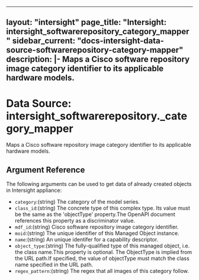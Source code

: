 
---
layout: "intersight"
page_title: "Intersight: intersight_softwarerepository_category_mapper"
sidebar_current: "docs-intersight-data-source-softwarerepository-category-mapper"
description: |-
Maps a Cisco software repository image category identifier to its applicable hardware models.
---

# Data Source: intersight_softwarerepository._category_mapper
Maps a Cisco software repository image category identifier to its applicable hardware models.
## Argument Reference
The following arguments can be used to get data of already created objects in Intersight appliance:
* `category`:(string) The category of the model series. 
* `class_id`:(string) The concrete type of this complex type. Its value must be the same as the 'objectType' property.The OpenAPI document references this property as a discriminator value. 
* `mdf_id`:(string) Cisco software repository image category identifier. 
* `moid`:(string) The unique identifier of this Managed Object instance. 
* `name`:(string) An unique identifer for a capability descriptor. 
* `object_type`:(string) The fully-qualified type of this managed object, i.e. the class name.This property is optional. The ObjectType is implied from the URL path.If specified, the value of objectType must match the class name specified in the URL path. 
* `regex_pattern`:(string) The regex that all images of this category follow. 
